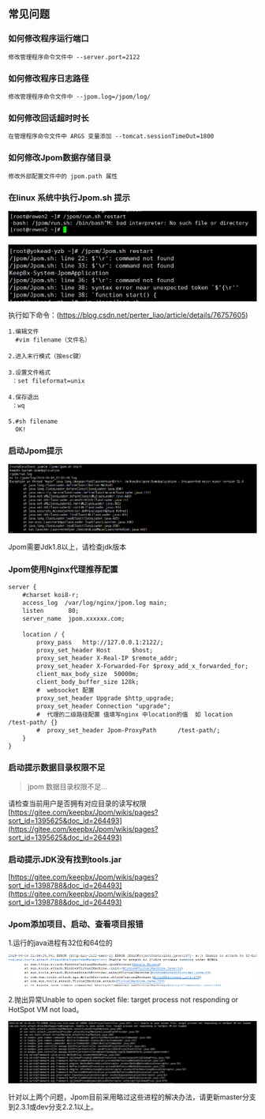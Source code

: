 ## 常见问题

   ### 如何修改程序运行端口
   
    修改管理程序命令文件中 --server.port=2122
        
   ### 如何修改程序日志路径
   
    修改管理程序命令文件中 --jpom.log=/jpom/log/
        
   ### 如何修改回话超时时长
        
    在管理程序命令文件中 ARGS 变量添加 --tomcat.sessionTimeOut=1800
    
   ### 如何修改Jpom数据存储目录
       
    修改外部配置文件中的 jpom.path 属性
      
        
   ### 在linux 系统中执行Jpom.sh 提示
   
   ![jpom](/doc/error/ff-unix.png)
   
   ![jpom](/doc/error/command-not-found.png)
    
   执行如下命令：(https://blog.csdn.net/perter_liao/article/details/76757605)
   
    1.编辑文件
      #vim filename（文件名）
      
    2.进入末行模式（按esc键）
    
    3.设置文件格式
     ：set fileformat=unix
     
    4.保存退出
     ：wq
     
    5.#sh filename
      OK!
      
   
   ### 启动Jpom提示
   ![jpom](/doc/error/jdk-error.png)
   
   Jpom需要Jdk1.8以上，请检查jdk版本
   
   ###  Jpom使用Nginx代理推荐配置

```
server {
    #charset koi8-r;
    access_log  /var/log/nginx/jpom.log main;
    listen       80;
    server_name  jpom.xxxxxx.com;
    
    location / {
        proxy_pass   http://127.0.0.1:2122/;
        proxy_set_header Host      $host;
        proxy_set_header X-Real-IP $remote_addr;
        proxy_set_header X-Forwarded-For $proxy_add_x_forwarded_for;
        client_max_body_size  50000m;
        client_body_buffer_size 128k;
        #  websocket 配置
        proxy_set_header Upgrade $http_upgrade;
        proxy_set_header Connection "upgrade";
        #  代理的二级路径配置 值填写nginx 中location的值  如 location /test-path/ {}
        #  proxy_set_header Jpom-ProxyPath      /test-path/;
    }
}
```

   ### 启动提示数据目录权限不足
   
   > jpom 数据目录权限不足...
       
   请检查当前用户是否拥有对应目录的读写权限
   [https://gitee.com/keepbx/Jpom/wikis/pages?sort_id=1395625&doc_id=264493](https://gitee.com/keepbx/Jpom/wikis/pages?sort_id=1395625&doc_id=264493)
   
   ### 启动提示JDK没有找到tools.jar
   
   [https://gitee.com/keepbx/Jpom/wikis/pages?sort_id=1398788&doc_id=264493](https://gitee.com/keepbx/Jpom/wikis/pages?sort_id=1398788&doc_id=264493)
   
   
   
   ### Jpom添加项目、启动、查看项目报错
   1.运行的java进程有32位和64位的
   
   ![jpom](/doc/error/32bit.jpg)
   
   2.抛出异常Unable to open socket file: target process not responding or HotSpot VM not load。
   
   ![jpom](/doc/error/can't-open-socket-file.jpg)
   
   针对以上两个问题，Jpom目前采用略过这些进程的解决办法，请更新master分支到2.3.1或dev分支2.2.1以上。 